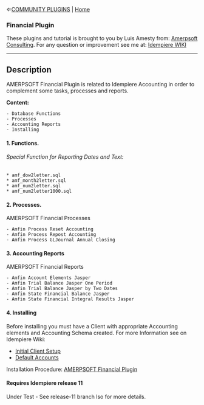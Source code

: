 &lArr;[COMMUNITY PLUGINS](../README.md) | [Home](../README.md)
### Financial Plugin
These plugins and tutorial is brought to you by Luis Amesty from: [Amerpsoft Consulting](http://amerpsoft.com/). For any question or improvement see me at: [Idempiere WIKI](https://wiki.idempiere.org/en/User:Luisamesty)

************************************************
## <b>Description</b>

AMERPSOFT Financial Plugin is related to Idempiere Accounting in order to complement some tasks, processes and reports.

<b>Content:</b>

```text
- Database Functions
- Processes
- Accounting Reports
- Installing
```

#### 1.	Functions.
###### Special Function for Reporting Dates and Text:

```text
* amf_dow2letter.sql
* amf_month2letter.sql
* amf_num2letter.sql
* amf_num2letter1000.sql
```


#### 2. Processes. 

AMERPSOFT Financial Processes

```text
- Amfin Process Reset Accounting
- Amfin Process Repost Accounting
- Amfin Process GLJournal Annual Closing
```

#### 3. Accounting Reports 

AMERPSOFT Financial Reports

```text
- Amfin Account Elements Jasper
- Amfin Trial Balance Jasper One Period
- Amfin Trial Balance Jasper by Two Dates
- Amfin State Financial Balance Jasper
- Amfin State Financial Integral Results Jasper
```

#### 4. Installing 

Before installing you must have a Client with appropriate Accounting elements and Accounting Schema created.
For more Information see on Idempiere Wiki: 

- [Initial Client Setup](https://wiki.idempiere.org/en/Initial_Tenant_Setup_(Process_ID-53161) )
- [Default Accounts](https://wiki.idempiere.org/en/Default_Accounts_Usage)

Installation Procedure: [AMERPSOFT Financial Plugin](./install/Financial_Installation.md)

#### Requires Idempiere release 11 
  Under Test - See release-11 branch lso for more details.
 